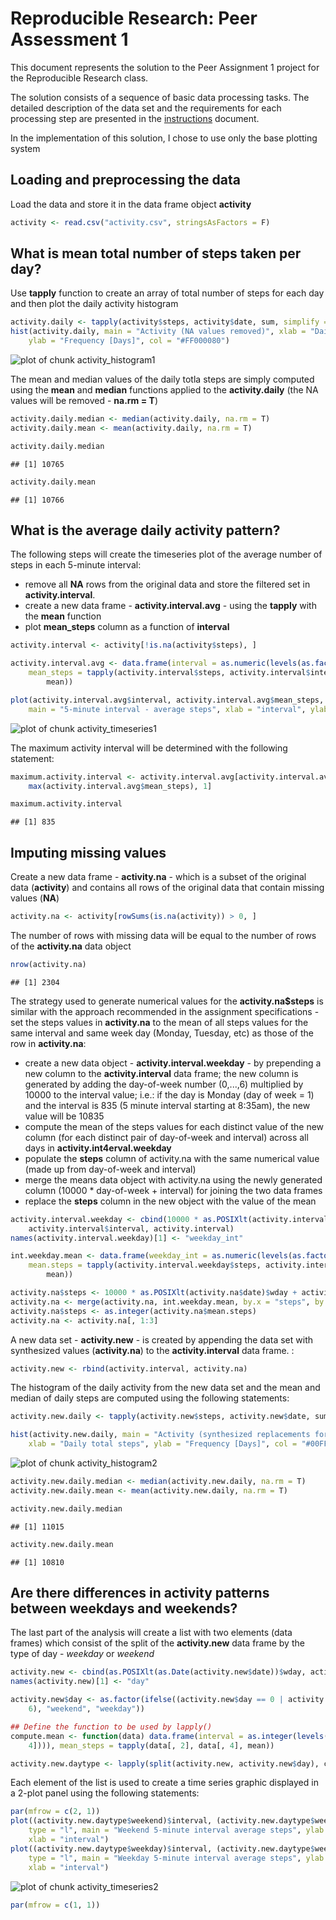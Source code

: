 # Reproducible Research: Peer Assessment 1

This document represents the solution to the Peer Assignment 1 project for the 
Reproducible Research class.

The solution consists of a sequence of basic data processing tasks. The detailed 
description of the data set and the requirements for each processing step are
presented in the [instructions](https://github.com/onlineclass/RepData_PeerAssessment1/blob/master/original.repo.README.md) document.

In the implementation of this solution, I chose to use only the base plotting system


## Loading and preprocessing the data

Load the data and store it in the data frame object **activity**


```r
activity <- read.csv("activity.csv", stringsAsFactors = F)
```



## What is mean total number of steps taken per day?

Use **tapply** function to create an array of total number of steps for each day and 
then plot the daily activity histogram


```r
activity.daily <- tapply(activity$steps, activity$date, sum, simplify = T)
hist(activity.daily, main = "Activity (NA values removed)", xlab = "Daily total steps", 
    ylab = "Frequency [Days]", col = "#FF000080")
```

![plot of chunk activity_histogram1](figure/activity_histogram1.png) 


The mean and median values of the daily totla steps are simply computed using the **mean** and **median** functions applied to the **activity.daily** (the NA values will be removed - **na.rm = T**)


```r
activity.daily.median <- median(activity.daily, na.rm = T)
activity.daily.mean <- mean(activity.daily, na.rm = T)
```



```r
activity.daily.median
```

```
## [1] 10765
```



```r
activity.daily.mean
```

```
## [1] 10766
```



## What is the average daily activity pattern?

The following steps will create the timeseries plot of the average number of 
steps in each 5-minute interval: 
* remove all **NA** rows from the original data and store the filtered set in **activity.interval**.
* create a new data frame - **activity.interval.avg** - using the **tapply** with the **mean** function
* plot **mean_steps** column as a function of **interval**


```r
activity.interval <- activity[!is.na(activity$steps), ]

activity.interval.avg <- data.frame(interval = as.numeric(levels(as.factor(activity.interval$interval))), 
    mean_steps = tapply(activity.interval$steps, activity.interval$interval, 
        mean))

plot(activity.interval.avg$interval, activity.interval.avg$mean_steps, type = "l", 
    main = "5-minute interval - average steps", xlab = "interval", ylab = "average steps")
```

![plot of chunk activity_timeseries1](figure/activity_timeseries1.png) 



The maximum activity interval will be determined with the following statement:


```r
maximum.activity.interval <- activity.interval.avg[activity.interval.avg$mean_steps == 
    max(activity.interval.avg$mean_steps), 1]

maximum.activity.interval
```

```
## [1] 835
```



## Imputing missing values

Create a new data frame - **activity.na** - which is a subset of the original data (**activity**) and contains
all rows of the original data that contain missing values (**NA**)


```r
activity.na <- activity[rowSums(is.na(activity)) > 0, ]
```


The number of rows with missing data will be equal to the number of rows of the **activity.na** data object


```r
nrow(activity.na)
```

```
## [1] 2304
```


The strategy used to generate numerical values for the **activity.na$steps** is similar with the approach recommended in the assignment specifications - set the steps values in **activity.na** to the mean of all steps values for the same interval and same week day (Monday, Tuesday, etc) as those of the row in **activity.na**:
* create a new data object - **activity.interval.weekday** - by prepending a new column to the **activity.interval** data frame; the new column is generated by adding the day-of-week number (0,...,6) multiplied by 10000 to the interval value; i.e.: if the day is Monday (day of week = 1) and the interval is 835 (5 minute interval starting at 8:35am), the new value will be 10835
* compute the mean of the steps values for each distinct value of the new column (for each distinct pair of day-of-week and interval) across all days in **activity.int4erval.weekday**
* populate the **steps** column of activity.na with the same numerical value (made up from day-of-week and interval)
* merge the means data object with activity.na using the newly generated column (10000 * day-of-week + interval) for joining the two data frames
* replace the **steps** column in the new object with the value of the mean


```r
activity.interval.weekday <- cbind(10000 * as.POSIXlt(activity.interval$date)$wday + 
    activity.interval$interval, activity.interval)
names(activity.interval.weekday)[1] <- "weekday_int"

int.weekday.mean <- data.frame(weekday_int = as.numeric(levels(as.factor(activity.interval.weekday$weekday_int))), 
    mean.steps = tapply(activity.interval.weekday$steps, activity.interval.weekday$weekday_int, 
        mean))

activity.na$steps <- 10000 * as.POSIXlt(activity.na$date)$wday + activity.na$interval
activity.na <- merge(activity.na, int.weekday.mean, by.x = "steps", by.y = "weekday_int")
activity.na$steps <- as.integer(activity.na$mean.steps)
activity.na <- activity.na[, 1:3]
```


A new data set - **activity.new** - is created by appending the data set with synthesized values (**activity.na**) to the **activity.interval** data frame. :


```r
activity.new <- rbind(activity.interval, activity.na)
```


The histogram of the daily activity from the new data set and the mean and median of daily steps are computed using the following statements:


```r
activity.new.daily <- tapply(activity.new$steps, activity.new$date, sum, simplify = T)

hist(activity.new.daily, main = "Activity (synthesized replacements for NA)", 
    xlab = "Daily total steps", ylab = "Frequency [Days]", col = "#00FF2280")
```

![plot of chunk activity_histogram2](figure/activity_histogram2.png) 

```r
activity.new.daily.median <- median(activity.new.daily, na.rm = T)
activity.new.daily.mean <- mean(activity.new.daily, na.rm = T)
```



```r
activity.new.daily.median
```

```
## [1] 11015
```



```r
activity.new.daily.mean
```

```
## [1] 10810
```



## Are there differences in activity patterns between weekdays and weekends?

The last part of the analysis will create a list with two elements (data frames) which consist of the split of the **activity.new** data frame by the type of day - *weekday* or *weekend*


```r
activity.new <- cbind(as.POSIXlt(as.Date(activity.new$date))$wday, activity.new)
names(activity.new)[1] <- "day"

activity.new$day <- as.factor(ifelse((activity.new$day == 0 | activity.new$day == 
    6), "weekend", "weekday"))

## Define the function to be used by lapply()
compute.mean <- function(data) data.frame(interval = as.integer(levels(as.factor(data[, 
    4]))), mean_steps = tapply(data[, 2], data[, 4], mean))

activity.new.daytype <- lapply(split(activity.new, activity.new$day), compute.mean)
```


Each element of the list is used to create a time series graphic displayed in a 2-plot panel using the following statements:


```r
par(mfrow = c(2, 1))
plot((activity.new.daytype$weekend)$interval, (activity.new.daytype$weekend)$mean_steps, 
    type = "l", main = "Weekend 5-minute interval average steps", ylab = "average steps", 
    xlab = "interval")
plot((activity.new.daytype$weekday)$interval, (activity.new.daytype$weekday)$mean_steps, 
    type = "l", main = "Weekday 5-minute interval average steps", ylab = "average steps", 
    xlab = "interval")
```

![plot of chunk activity_timeseries2](figure/activity_timeseries2.png) 

```r
par(mfrow = c(1, 1))
```

